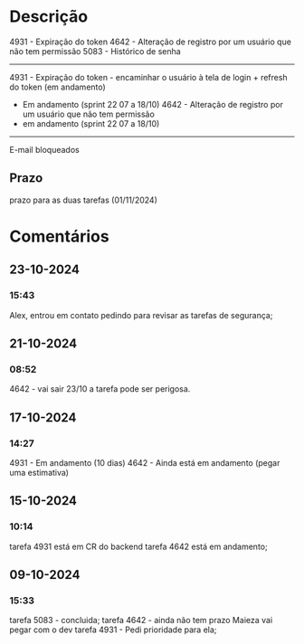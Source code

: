 # Descrição
4931 - Expiração do token
4642 - Alteração de registro por um usuário que não tem permissão
5083 - Histórico de senha 

---
 4931 - Expiração do token - encaminhar o usuário à tela de login + refresh do token (em andamento)
- Em andamento (sprint 22 07 a 18/10)
4642 - Alteração de registro por um usuário que não tem permissão
- em andamento (sprint 22 07 a 18/10)
- ---
E-mail bloqueados
## Prazo 
prazo para as duas tarefas (01/11/2024)
# Comentários 
## 23-10-2024
### 15:43
Alex, entrou em contato pedindo para revisar as tarefas de segurança; 
## 21-10-2024
### 08:52
4642 - vai sair 23/10 a tarefa pode ser perigosa. 
## 17-10-2024
### 14:27
4931 - Em andamento (10 dias)
4642 - Ainda está em andamento (pegar uma estimativa)
## 15-10-2024
### 10:14
tarefa 4931 está em CR do backend 
tarefa 4642 está em andamento; 

## 09-10-2024
### 15:33
tarefa 5083 - concluida; 
tarefa 4642 - ainda não tem prazo Maieza vai pegar com o dev 
tarefa 4931 - Pedi prioridade para ela; 